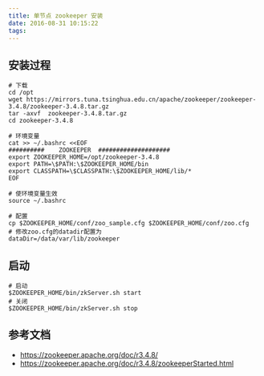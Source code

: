 ```yaml
---
title: 单节点 zookeeper 安装
date: 2016-08-31 10:15:22
tags:
---
```


## 安装过程
```
# 下载
cd /opt
wget https://mirrors.tuna.tsinghua.edu.cn/apache/zookeeper/zookeeper-3.4.8/zookeeper-3.4.8.tar.gz
tar -axvf  zookeeper-3.4.8.tar.gz
cd zookeeper-3.4.8

# 环境变量
cat >> ~/.bashrc <<EOF
##########    ZOOKEEPER  ####################
export ZOOKEEPER_HOME=/opt/zookeeper-3.4.8
export PATH=\$PATH:\$ZOOKEEPER_HOME/bin
export CLASSPATH=\$CLASSPATH:\$ZOOKEEPER_HOME/lib/*
EOF

# 使环境变量生效
source ~/.bashrc
```

```
# 配置
cp $ZOOKEEPER_HOME/conf/zoo_sample.cfg $ZOOKEEPER_HOME/conf/zoo.cfg
# 修改zoo.cfg的datadir配置为
dataDir=/data/var/lib/zookeeper
```

## 启动
```
# 启动
$ZOOKEEPER_HOME/bin/zkServer.sh start
# 关闭
$ZOOKEEPER_HOME/bin/zkServer.sh stop
```



## 参考文档
* <https://zookeeper.apache.org/doc/r3.4.8/>
* <https://zookeeper.apache.org/doc/r3.4.8/zookeeperStarted.html>